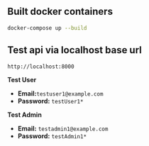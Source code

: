 
## Built docker containers

```bash
docker-compose up --build
```

## Test api via localhost base url

```http
http://localhost:8000
```

**Test User**
  - **Email:**`testuser1@example.com`
  - **Password:** `testUser1*`

**Test Admin**
  - **Email:** `testadmin1@example.com`
  - **Password:** `testAdmin1*`